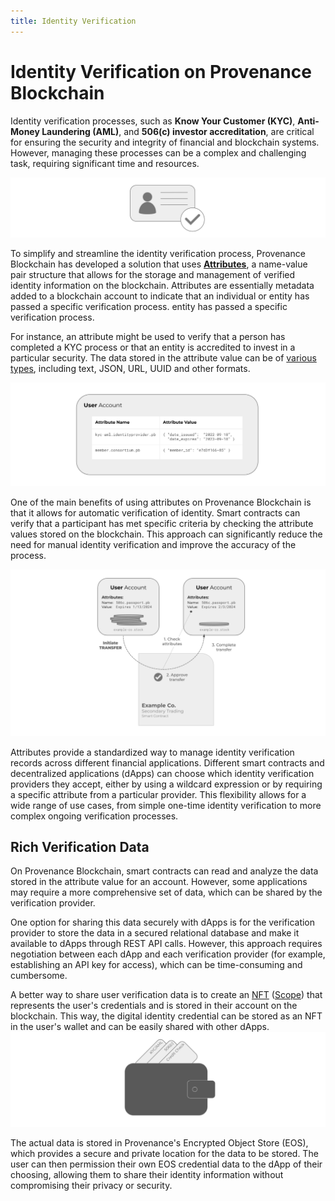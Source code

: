 ```yaml
---
title: Identity Verification
---
```


# Identity Verification on Provenance Blockchain

Identity verification processes, such as **Know Your Customer (KYC)**, **Anti-Money Laundering (AML)**, and **506\(c\) investor
accreditation**, are critical for ensuring the security and integrity of financial and blockchain systems. However,
managing these processes can be a complex and challenging task, requiring significant time and resources.

![identity verification check](/img/learn/dapps/identity-verification-check.png)

To simplify and streamline the identity verification process, Provenance Blockchain has developed a solution that uses
[**Attributes**](/docs/pb/modules/attribute-module), a name-value pair structure that allows for the storage and management of verified identity information on
the blockchain. Attributes are essentially metadata added to a blockchain account to indicate that an individual or
entity has passed a specific verification process.
entity has passed a specific verification process.

For instance, an attribute might be used to verify that a person has completed a KYC process or that an entity is
accredited to invest in a particular security. The data stored in the attribute value can be of 
[various types](https://github.com/provenance-io/provenance/blob/main/proto/provenance/attribute/v1/attribute.proto#L32), including
text, JSON, URL, UUID and other formats.

![identity verification check](/img/learn/dapps/user-account-attributes.png)

One of the main benefits of using attributes on Provenance Blockchain is that it allows for automatic verification of
identity. Smart contracts can verify that a participant has met specific criteria by checking the attribute values
stored on the blockchain. This approach can significantly reduce the need for manual identity verification and improve
the accuracy of the process.

![attribute use in smart contracts](/img/learn/asset-lifecycle/marker-transfer-approval.png)

Attributes provide a standardized way to manage identity verification records across different financial applications.
Different smart contracts and decentralized applications (dApps) can choose which identity verification providers they
accept, either by using a wildcard expression or by requiring a specific attribute from a particular provider. This
flexibility allows for a wide range of use cases, from simple one-time identity verification to more complex ongoing
verification processes.

## Rich Verification Data

On Provenance Blockchain, smart contracts can read and analyze the data stored in the attribute value for an account.
However, some applications may require a more comprehensive set of data, which can be shared by the verification
provider.

One option for sharing this data securely with dApps is for the verification provider to store the data in a secured
relational database and make it available to dApps through REST API calls. However, this approach requires negotiation
between each dApp and each verification provider (for example, establishing an API key for access), which can be time-consuming and cumbersome.

A better way to share user verification data is to create an [NFT](/docs/learn/asset-lifecycle/nfts) ([Scope](/docs/pb/modules/metadata-module)) that represents the user's
credentials and is stored in their account on the blockchain. This way, the digital identity credential can be stored as
an NFT in the user's wallet and can be easily shared with other dApps.
![identity verification check](/img/learn/dapps/wallet-with-identity.png)


The actual data is stored in Provenance's Encrypted Object Store (EOS), which provides a secure and private location for
the data to be stored. The user can then permission their own EOS credential data to the dApp of their choosing,
allowing them to share their identity information without compromising their privacy or security.
